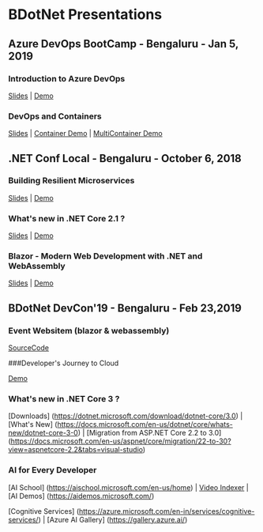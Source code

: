 # BDotNet Presentations


## Azure DevOps BootCamp - Bengaluru - Jan 5, 2019

### Introduction to Azure DevOps

[Slides](https://www.slideshare.net/svswaminathan/azure-dev-ops) | [Demo](https://github.com/svswaminathan/bdotnet-devops-live-demo)

### DevOps and Containers

[Slides](https://www.slideshare.net/sharepointguy/devops-bootcamp) | [Container Demo](https://dev.azure.com/girishgoudar/DevOpsLaunchK8s) | [MultiContainer Demo](https://dev.azure.com/girishgoudar/DevOpsK8sMultiContainer)

## .NET Conf Local - Bengaluru - October 6, 2018

### Building Resilient Microservices

[Slides](https://mediusprodstatic.studios.ms/presentations/Ignite2018/BRK3175.pptx) | [Demo](https://github.com/dotnet-architecture/eShopOnContainers)

### What's new in .NET Core 2.1 ?

[Slides]() | [Demo]()

### Blazor - Modern Web Development with .NET and WebAssembly

[Slides](https://github.com/dotnet-presentations/dotnetconf2018/blob/master/Technical/Decks/Blazor_Modern%20Web%20development%20with%20.NET%20and%20WebAssembly.pptx) | [Demo](https://github.com/svswaminathan/blazor-dotnetconfblr18)

## BDotNet DevCon'19 - Bengaluru - Feb 23,2019

### Event Websitem (blazor & webassembly)

[SourceCode](https://github.com/bdotnet/devcon19)

###Developer's Journey to Cloud

[Demo](https://github.com/wrijughosh/DevCon19)

### What's new in .NET Core 3 ?

[Downloads] (https://dotnet.microsoft.com/download/dotnet-core/3.0)  |  [What's New] (https://docs.microsoft.com/en-us/dotnet/core/whats-new/dotnet-core-3-0)  | [Migration from ASP.NET Core 2.2 to 3.0] (https://docs.microsoft.com/en-us/aspnet/core/migration/22-to-30?view=aspnetcore-2.2&tabs=visual-studio)

### AI for Every Developer

[AI School] (https://aischool.microsoft.com/en-us/home) | [Video Indexer](https://www.videoindexer.ai/tour) | [AI Demos] (https://aidemos.microsoft.com/)

[Cognitive Services] (https://azure.microsoft.com/en-in/services/cognitive-services/) | [Azure AI Gallery] (https://gallery.azure.ai/)


